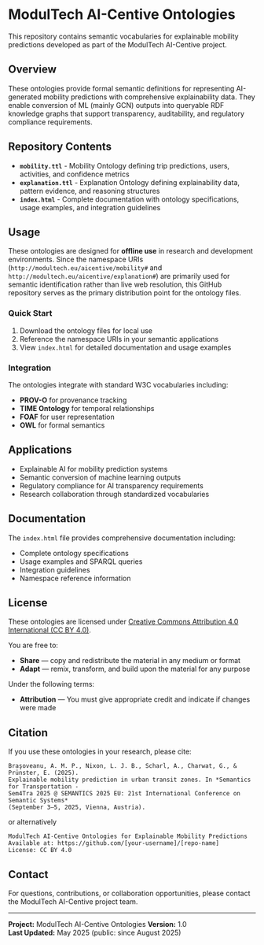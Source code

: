 # ModulTech AI-Centive Ontologies

This repository contains semantic vocabularies for explainable mobility predictions developed as part of the ModulTech AI-Centive project.

## Overview

These ontologies provide formal semantic definitions for representing AI-generated mobility predictions with comprehensive explainability data. They enable conversion of ML (mainly GCN) outputs into queryable RDF knowledge graphs that support transparency, auditability, and regulatory compliance requirements.

## Repository Contents

- **`mobility.ttl`** - Mobility Ontology defining trip predictions, users, activities, and confidence metrics
- **`explanation.ttl`** - Explanation Ontology defining explainability data, pattern evidence, and reasoning structures
- **`index.html`** - Complete documentation with ontology specifications, usage examples, and integration guidelines

## Usage

These ontologies are designed for **offline use** in research and development environments. Since the namespace URIs (`http://modultech.eu/aicentive/mobility#` and `http://modultech.eu/aicentive/explanation#`) are primarily used for semantic identification rather than live web resolution, this GitHub repository serves as the primary distribution point for the ontology files.

### Quick Start

1. Download the ontology files for local use
2. Reference the namespace URIs in your semantic applications
3. View `index.html` for detailed documentation and usage examples

### Integration

The ontologies integrate with standard W3C vocabularies including:
- **PROV-O** for provenance tracking
- **TIME Ontology** for temporal relationships  
- **FOAF** for user representation
- **OWL** for formal semantics

## Applications

- Explainable AI for mobility prediction systems
- Semantic conversion of machine learning outputs
- Regulatory compliance for AI transparency requirements
- Research collaboration through standardized vocabularies

## Documentation

The `index.html` file provides comprehensive documentation including:
- Complete ontology specifications
- Usage examples and SPARQL queries
- Integration guidelines
- Namespace reference information

## License

These ontologies are licensed under [Creative Commons Attribution 4.0 International (CC BY 4.0)](https://creativecommons.org/licenses/by/4.0/).

You are free to:
- **Share** — copy and redistribute the material in any medium or format
- **Adapt** — remix, transform, and build upon the material for any purpose

Under the following terms:
- **Attribution** — You must give appropriate credit and indicate if changes were made

## Citation

If you use these ontologies in your research, please cite:

```
Braşoveanu, A. M. P., Nixon, L. J. B., Scharl, A., Charwat, G., & Prünster, E. (2025).
Explainable mobility prediction in urban transit zones. In *Semantics for Transportation -
Sem4Tra 2025 @ SEMANTICS 2025 EU: 21st International Conference on Semantic Systems*
(September 3–5, 2025, Vienna, Austria).
```

or alternatively

```
ModulTech AI-Centive Ontologies for Explainable Mobility Predictions
Available at: https://github.com/[your-username]/[repo-name]
License: CC BY 4.0
```

## Contact

For questions, contributions, or collaboration opportunities, please contact the ModulTech AI-Centive project team.

---

**Project:** ModulTech AI-Centive Ontologies
**Version:** 1.0  
**Last Updated:** May 2025 (public: since August 2025)
